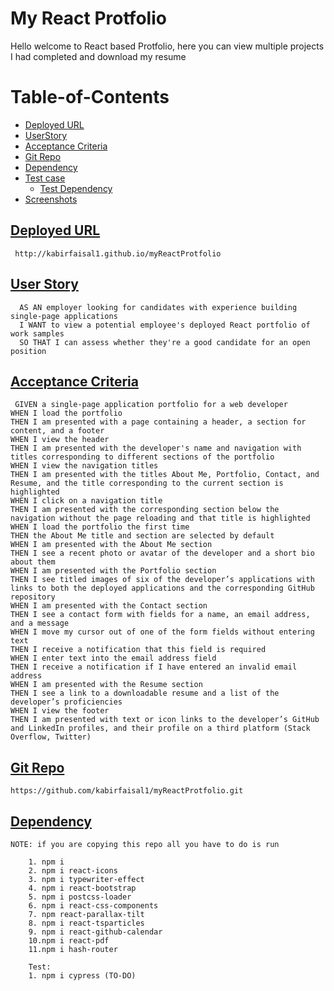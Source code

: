 # My React Protfolio
Hello welcome to React based Protfolio, here you can view multiple projects I had completed and download my resume
# Table-of-Contents
  * [Deployed URL](#deployed-url)
  * [UserStory](#userstory)
  * [Acceptance Criteria](#acceptance-criteria)
  * [Git Repo](#git-repo)
  * [Dependency](#dependency)
  * [Test case](#test-case)
    * [Test Dependency](#test-dependency)
  * [Screenshots](#screenshots)

## [Deployed URL](#table-of-contents)
```
 http://kabirfaisal1.github.io/myReactProtfolio
```

## [User Story](#table-of-contents)
```
  AS AN employer looking for candidates with experience building single-page applications
  I WANT to view a potential employee's deployed React portfolio of work samples
  SO THAT I can assess whether they're a good candidate for an open position
```

## [Acceptance Criteria](#table-of-contents)
```
 GIVEN a single-page application portfolio for a web developer
WHEN I load the portfolio
THEN I am presented with a page containing a header, a section for content, and a footer
WHEN I view the header
THEN I am presented with the developer's name and navigation with titles corresponding to different sections of the portfolio
WHEN I view the navigation titles
THEN I am presented with the titles About Me, Portfolio, Contact, and Resume, and the title corresponding to the current section is highlighted
WHEN I click on a navigation title
THEN I am presented with the corresponding section below the navigation without the page reloading and that title is highlighted
WHEN I load the portfolio the first time
THEN the About Me title and section are selected by default
WHEN I am presented with the About Me section
THEN I see a recent photo or avatar of the developer and a short bio about them
WHEN I am presented with the Portfolio section
THEN I see titled images of six of the developer’s applications with links to both the deployed applications and the corresponding GitHub repository
WHEN I am presented with the Contact section
THEN I see a contact form with fields for a name, an email address, and a message
WHEN I move my cursor out of one of the form fields without entering text
THEN I receive a notification that this field is required
WHEN I enter text into the email address field
THEN I receive a notification if I have entered an invalid email address
WHEN I am presented with the Resume section
THEN I see a link to a downloadable resume and a list of the developer’s proficiencies
WHEN I view the footer
THEN I am presented with text or icon links to the developer’s GitHub and LinkedIn profiles, and their profile on a third platform (Stack Overflow, Twitter) 
```

## [Git Repo](#table-of-contents)
```
https://github.com/kabirfaisal1/myReactProtfolio.git
```

## [Dependency](#table-of-contents)
```
NOTE: if you are copying this repo all you have to do is run 
     
    1. npm i
    2. npm i react-icons
    3. npm i typewriter-effect
    4. npm i react-bootstrap
    5. npm i postcss-loader
    6. npm i react-css-components
    7. npm react-parallax-tilt
    8. npm i react-tsparticles  
    9. npm i react-github-calendar
    10.npm i react-pdf
    11.npm i hash-router

    Test:
    1. npm i cypress (TO-DO)

```